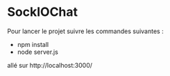 # SockIOChat

Pour lancer le projet suivre les commandes suivantes :

 - npm install 
 - node server.js
 
 allé sur http://localhost:3000/
